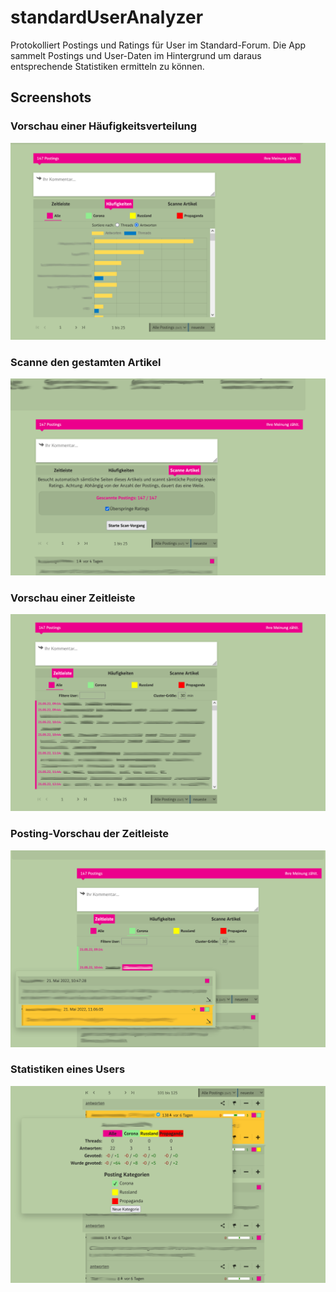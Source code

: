 # standardUserAnalyzer
Protokolliert Postings und Ratings für User im Standard-Forum.
Die App sammelt Postings und User-Daten im Hintergrund um daraus entsprechende Statistiken ermitteln zu können.


## Screenshots
### Vorschau einer Häufigkeitsverteilung
![Vorschau einer Häufigkeitsverteilung](/screenshots/frequency.png)

### Scanne den gestamten Artikel
![Scanne den gestamten Artikel](/screenshots/scanning.png)

### Vorschau einer Zeitleiste
![Vorschau einer Zeitleiste](/screenshots/timeline.png)

### Posting-Vorschau der Zeitleiste
![Posting-Vorschau der Zeitleiste](/screenshots/timeline_postPreview.png)

### Statistiken eines Users
![Statistiken eines Users](/screenshots/user.png)
